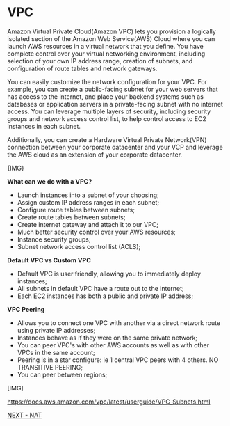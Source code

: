 # VPC  

Amazon Virtual Private Cloud(Amazon VPC) lets you provision a logically isolated section of the Amazon Web Service(AWS) Cloud where you can launch AWS resources in a virtual network that you define. You have complete control over your virtual networking  environment, including selection of your own IP address range, creation of subnets, and configuration of route tables and network gateways.  

You can easily customize the network configuration for your VPC. For example, you can create a public-facing subnet for your web servers that has access to the internet, and place your backend systems such as databases or application servers in a private-facing subnet with no internet access.  You can leverage multiple layers of security, including security groups and network access control list, to help control access to EC2 instances in each subnet.  

Additionally, you can create a Hardware Virtual Private Network(VPN) connection between your corporate datacenter and your VCP and leverage the AWS cloud as an extension of your corporate datacenter.  

{IMG}  


**What can we do with a VPC?**

* Launch instances into a subnet of your choosing;  
* Assign custom IP address ranges in each subnet;  
* Configure route tables between subnets;  
* Create route tables between subnets;  
* Create internet gateway and attach it to our VPC;  
* Much better security control over your AWS resources;  
* Instance security groups;  
* Subnet network access control list (ACLS);  


**Default VPC vs Custom VPC**  

* Default VPC is user friendly, allowing you to immediately deploy instances;  
* All subnets in default VPC have a route out to the internet;  
* Each EC2 instances has both a public and private IP address;  

**VPC Peering**  

* Allows you to connect one VPC with another via a direct network route using private IP addresses;  
* Instances behave as if they were on the same private network;  
* You can peer VPC's with other AWS accounts as well as with other VPCs in the same account;  
* Peering is in a star configure: ie 1 central VPC peers with 4 others. NO TRANSITIVE PEERING;  
* You can peer between regions;  

[IMG]  

https://docs.aws.amazon.com/vpc/latest/userguide/VPC_Subnets.html

[NEXT - NAT](vpc/nat.md)
